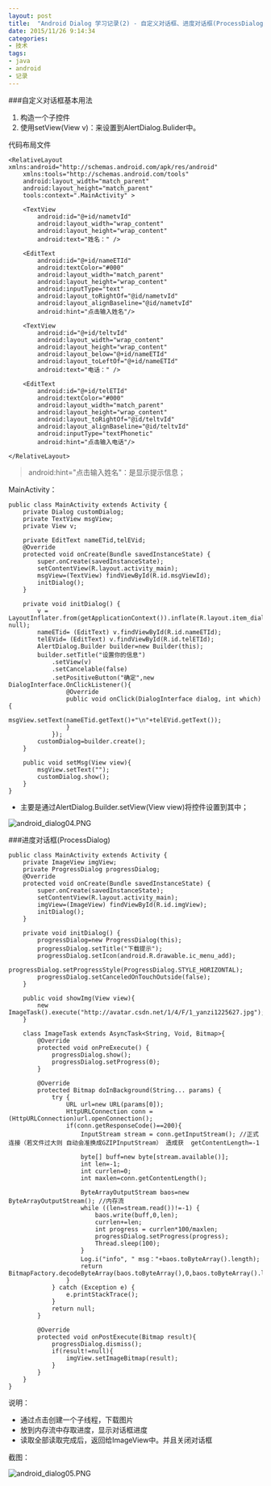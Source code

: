 ```yaml
---
layout: post
title:  "Android Dialog 学习记录(2) - 自定义对话框、进度对话框(ProcessDialog)"
date: 2015/11/26 9:14:34 
categories:
- 技术
tags:
- java 
- android
- 记录
---
```


###自定义对话框基本用法

1. 构造一个子控件
2. 使用setView(View v)：来设置到AlertDialog.Bulider中。

代码布局文件
	
	<RelativeLayout xmlns:android="http://schemas.android.com/apk/res/android"
	    xmlns:tools="http://schemas.android.com/tools"
	    android:layout_width="match_parent"
	    android:layout_height="match_parent"
	    tools:context=".MainActivity" >
	
	    <TextView
	        android:id="@+id/nametvId"
	        android:layout_width="wrap_content"
	        android:layout_height="wrap_content"
	        android:text="姓名：" />
	
	    <EditText
	        android:id="@+id/nameETId"
	        android:textColor="#000"
	        android:layout_width="match_parent"
	        android:layout_height="wrap_content"
	        android:inputType="text"
	        android:layout_toRightOf="@id/nametvId"
	        android:layout_alignBaseline="@id/nametvId"
	        android:hint="点击输入姓名"/>  
	    
	    <TextView
	        android:id="@+id/teltvId"
	        android:layout_width="wrap_content"
	        android:layout_height="wrap_content"
	        android:layout_below="@+id/nameETId"
	        android:layout_toLeftOf="@+id/nameETId"
	        android:text="电话：" />
	    
	    <EditText
	        android:id="@+id/telETId"
	        android:textColor="#000"
	        android:layout_width="match_parent"
	        android:layout_height="wrap_content"
	        android:layout_toRightOf="@id/teltvId"
	        android:layout_alignBaseline="@id/teltvId"
	        android:inputType="textPhonetic"
	        android:hint="点击输入电话"/>

	</RelativeLayout>

>android:hint="点击输入姓名"：是显示提示信息；

MainActivity：

	public class MainActivity extends Activity {
		private Dialog customDialog;
		private TextView msgView;
		private View v;
		
		private EditText nameETid,telEVid;
		@Override
		protected void onCreate(Bundle savedInstanceState) {
			super.onCreate(savedInstanceState);
			setContentView(R.layout.activity_main);
			msgView=(TextView) findViewById(R.id.msgViewId);
			initDialog();
		}
	
		private void initDialog() {
			v = LayoutInflater.from(getApplicationContext()).inflate(R.layout.item_dialog, null);
			nameETid= (EditText) v.findViewById(R.id.nameETId);
			telEVid= (EditText) v.findViewById(R.id.telETId);
			AlertDialog.Builder builder=new Builder(this);
			builder.setTitle("设置你的信息")
				.setView(v)
				.setCancelable(false)
				.setPositiveButton("确定",new DialogInterface.OnClickListener(){
					@Override
					public void onClick(DialogInterface dialog, int which) {
						msgView.setText(nameETid.getText()+"\n"+telEVid.getText());
					}
				});
			customDialog=builder.create();
		}
		
		public void setMsg(View view){
			msgView.setText("");
			customDialog.show();
		}
	}

- 主要是通过AlertDialog.Builder.setView(View view)将控件设置到其中；

![android_dialog04.PNG](http://i.imgur.com/3GR1etF.png)

###进度对话框(ProcessDialog)

	public class MainActivity extends Activity {
		private ImageView imgView;
		private ProgressDialog progressDialog;
		@Override
		protected void onCreate(Bundle savedInstanceState) {
			super.onCreate(savedInstanceState);
			setContentView(R.layout.activity_main);
			imgView=(ImageView) findViewById(R.id.imgView);
			initDialog();
		}
	
		private void initDialog() {
			progressDialog=new ProgressDialog(this);
			progressDialog.setTitle("下载提示");
			progressDialog.setIcon(android.R.drawable.ic_menu_add);
			progressDialog.setProgressStyle(ProgressDialog.STYLE_HORIZONTAL);
			progressDialog.setCanceledOnTouchOutside(false);
		}
	
		public void showImg(View view){
			new ImageTask().execute("http://avatar.csdn.net/1/4/F/1_yanzi1225627.jpg");
		}
		
		class ImageTask extends AsyncTask<String, Void, Bitmap>{
			@Override
			protected void onPreExecute() {
				progressDialog.show();
				progressDialog.setProgress(0);
			}
			
			@Override
			protected Bitmap doInBackground(String... params) {
				try {
					URL url=new URL(params[0]);
					HttpURLConnection conn = (HttpURLConnection)url.openConnection();
					if(conn.getResponseCode()==200){
						InputStream stream = conn.getInputStream();	//正式连接（若文件过大则 自动会准换成GZIPInputStream） 造成获  getContentLength=-1
						
						byte[] buff=new byte[stream.available()];
						int len=-1;
						int currlen=0;
						int maxlen=conn.getContentLength();
						
						ByteArrayOutputStream baos=new ByteArrayOutputStream();	//内存流
						while ((len=stream.read())!=-1) {
							baos.write(buff,0,len);
							currlen+=len;
							int progress = currlen*100/maxlen;
							progressDialog.setProgress(progress);
							Thread.sleep(100);
						}
						Log.i("info", " msg："+baos.toByteArray().length);
						return BitmapFactory.decodeByteArray(baos.toByteArray(),0,baos.toByteArray().length);
					}
				} catch (Exception e) {
					e.printStackTrace();
				}
				return null;
			}
			
			@Override
			protected void onPostExecute(Bitmap result){
				progressDialog.dismiss();
				if(result!=null){
					imgView.setImageBitmap(result);
				}
			}
		}
	}

说明：

- 通过点击创建一个子线程，下载图片
- 放到内存流中存取进度，显示对话框进度
- 读取全部读取完成后，返回给ImageView中。并且关闭对话框

截图：

![android_dialog05.PNG](http://i.imgur.com/OT68GcT.png)